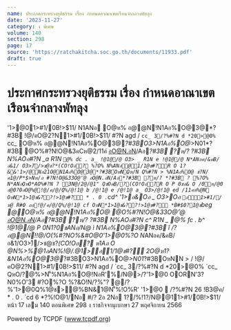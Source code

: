 ```yaml
---
name: ประกาศกระทรวงยุติธรรม เรื่อง กำหนดอาณาเขตเรือนจำกลางพัทลุง
date: '2023-11-27'
category: ง พิเศษ
volume: 140
section: 298
page: 17
source: 'https://ratchakitcha.soc.go.th/documents/11933.pdf'
draft: true
---
```


# ประกาศกระทรวงยุติธรรม เรื่อง กำหนดอาณาเขตเรือนจำกลางพัทลุง

'1>@01>#1/0B!>$11/ N1ANอ O@ห% อ@@N!N1Aอ%O@3@*?#3B !@/คO@2?N1>#1/0B!>$11/ #?N agd / `cc_ 3/?%#?N d *20>@0% `cc_ O@ห% อ@@N!N1Aอ%O@3@*?#3BO3>N1Aอ%O@*>N01*?#3B @O%#?N!O@&3คCห@2/11ค์ อO@N.อN/Aอ*?#3B ?ห/? *?#3B N%AOอ#?N _a R1N ` @% dc . a_ !@1@/@ O3> _ R1N e !@1@/@ N*ANอค/&คB/ อ&1/ O3>)ึ/>ช@ช?*(CO!Oอ? %?O% N%ANอ@1/1@ช#?์R O 1?&&'1>/@Nอ21O@N1Aอ%O@3@*?#3BOหNQห/N Q%#?N > %N1Aอ%O@ ช?N/ค1@/P*$>Nห/อ #?N!O@&33O@'ํ@ อO@N.อN/Aอ*?#3B ?ห/? *?#3B ? %?O% N*ANอQหO*AO%#?N ? 3N@/2@/@1" QชOคB/?(CO!Oอ?R O P 0ชอ& O /0ห/@0 อ@0?0อO@%@!@/ค/@/Q%/@!1@ b /@!1@ e /@!1@ a_ O3>/@!1@ ed /11คห%@N OหN*1>1@ช&??!>1@ช#?์ * . 0 . `cd^ '1>อ&Oอ _ O3>Oอ ` อ1>#1//ห@ R#0 ออ!@/ค/@/Q%/@!1@ cf OหN*1>1@ช&??!>1@ช#?์ *B#$0?1@ช `beg @O@ห% อ@@N!N1Aอ%O@ @O%#?N!O@&33O@'ํ@ อO@N.อN/Aอ*?#3B ?ห/? *?#3B N%AOอ#?N c^ R1N _ @% fc . b^ !@1@/@ P 0N1?0ชANอ/N@ ì N1Aอ%O@3@*?#3B î /?อ@@N!!@/O(%#?NO%&#O@0'1>@0%?O N*ANอค/&คB/ อ&1/O3>)ึ/>ช@ช?*(CO!Oอ? ห1Aอ O @N%>%@1อAN%!@/.@1>อ1/1@ช#?์ 2O@ห1?&N1Aอ%O@3@*?#3BO3>N1Aอ%O@*>N01*?#3BOหNN > / !@/คO@2?N1>#1/0B!>$11/ #?N agd / `cc_ 3/?%#?N d *20>@0% `cc_ QหO/?@%>N'็%N1Aอ%O@!NอR'%/N@>/?'1>@0 OORN'3?N0%O'3 #?O%?O %?&O!N/?%"? @/?%'1>@0Q%1@ช>@%BN&1@N'็%!O%R' '1>@0  /?%#?N 26 !B3@ค/ * . 0 . `cd 6 *?%!O@1/Nอ #/? 2อ 2Nอ 1?/%!1?/N@@11>#1/0B!>$11/ หน้า 17 เลม 140 ตอนพิเศษ 298 ง ราชกิจจานุเบกษา 27 พฤศจิกายน 2566

Powered by TCPDF (www.tcpdf.org)
